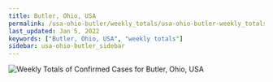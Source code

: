```yaml
---
title: Butler, Ohio, USA
permalink: /usa-ohio-butler/weekly_totals/usa-ohio-butler-weekly_totals.html
last_updated: Jan 5, 2022
keywords: ["Butler, Ohio, USA", "weekly totals"]
sidebar: usa-ohio-butler_sidebar
---
```


![Weekly Totals of Confirmed Cases for Butler, Ohio, USA](/covid_tracker/images/graphs/usa-ohio-butler-weekly_totals_graph.png)
